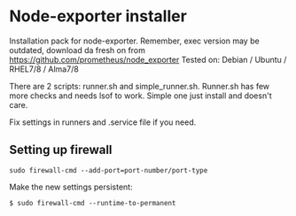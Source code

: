 # Node-exporter installer
Installation pack for node-exporter. Remember, exec version may be outdated, download da fresh on from https://github.com/prometheus/node_exporter
Tested on: Debian / Ubuntu / RHEL7/8 / Alma7/8 

There are 2 scripts: runner.sh and simple_runner.sh. Runner.sh has few more checks and needs lsof to work. Simple one just install and doesn't care.

Fix settings in runners and .service file if you need.

## Setting up firewall

```
sudo firewall-cmd --add-port=port-number/port-type
```
Make the new settings persistent:
```
$ sudo firewall-cmd --runtime-to-permanent
```

